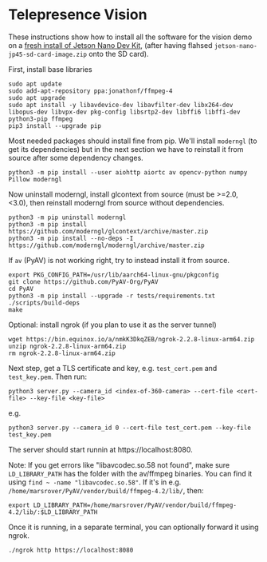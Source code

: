 # Telepresence Vision

These instructions show how to install all the software for the vision demo on a [fresh install of Jetson Nano Dev Kit](https://developer.nvidia.com/embedded/learn/get-started-jetson-nano-devkit), (after having flahsed `jetson-nano-jp45-sd-card-image.zip` onto the SD card).

First, install base libraries

    sudo apt update
    sudo add-apt-repository ppa:jonathonf/ffmpeg-4
    sudo apt upgrade
    sudo apt install -y libavdevice-dev libavfilter-dev libx264-dev libopus-dev libvpx-dev pkg-config libsrtp2-dev libffi6 libffi-dev python3-pip ffmpeg
    pip3 install --upgrade pip

Most needed packages should install fine from pip. We'll install `moderngl` (to get its dependencies) but in the next section we have to reinstall it from source after some dependency changes.

	python3 -m pip install --user aiohttp aiortc av opencv-python numpy Pillow moderngl


Now uninstall moderngl, install glcontext from source (must be >=2.0, <3.0), then reinstall moderngl from source without dependencies.

    python3 -m pip uninstall moderngl
    python3 -m pip install https://github.com/moderngl/glcontext/archive/master.zip
    python3 -m pip install --no-deps -I https://github.com/moderngl/moderngl/archive/master.zip


If `av` (PyAV) is not working right, try to instead install it from source.

    export PKG_CONFIG_PATH=/usr/lib/aarch64-linux-gnu/pkgconfig
    git clone https://github.com/PyAV-Org/PyAV
    cd PyAV
    python3 -m pip install --upgrade -r tests/requirements.txt
    ./scripts/build-deps
    make

Optional: install ngrok (if you plan to use it as the server tunnel)

    wget https://bin.equinox.io/a/nmkK3DkqZEB/ngrok-2.2.8-linux-arm64.zip
    unzip ngrok-2.2.8-linux-arm64.zip
    rm ngrok-2.2.8-linux-arm64.zip

Next step, get a TLS certificate and key, e.g. `test_cert.pem` and `test_key.pem`. Then run: 

    python3 server.py --camera_id <index-of-360-camera> --cert-file <cert-file> --key-file <key-file>
    
e.g.

    python3 server.py --camera_id 0 --cert-file test_cert.pem --key-file test_key.pem 
    
The server should start runnin at https://localhost:8080.

Note: If you get errors like "libavcodec.so.58 not found", make sure `LD_LIBRARY_PATH` has the folder with the av/ffmpeg binaries. You can find it using `find ~ -name "libavcodec.so.58"`. If it's in e.g. `/home/marsrover/PyAV/vendor/build/ffmpeg-4.2/lib/`, then:

    export LD_LIBRARY_PATH=/home/marsrover/PyAV/vendor/build/ffmpeg-4.2/lib/:$LD_LIBRARY_PATH

Once it is running, in a separate terminal, you can optionally forward it using ngrok.

    ./ngrok http https://localhost:8080


